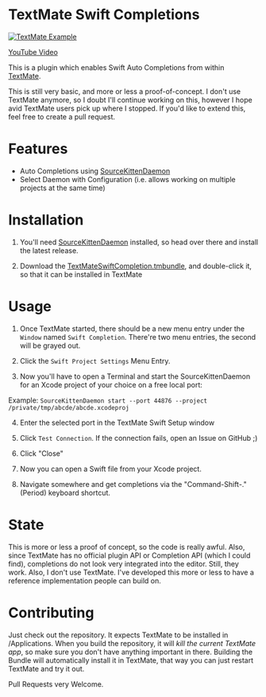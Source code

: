 # TextMate Swift Completions

[![TextMate Example](https://j.gifs.com/OXnG0Z.gif)](https://www.youtube.com/watch?v=jIMvrCkNn1I&feature=youtu.be)

[YouTube Video](https://www.youtube.com/watch?v=jIMvrCkNn1I&feature=youtu.be)

This is a plugin which enables Swift Auto Completions from within [TextMate](https://github.com/textmate/textmate).

This is still very basic, and more or less a proof-of-concept. I don't use TextMate anymore, so I doubt I'll continue working on this, however I hope avid TextMate users pick up where I stopped. If you'd like to extend this, feel free to create a pull request.

# Features
- Auto Completions using [SourceKittenDaemon](https://github.com/terhechte/SourceKittenDaemon)
- Select Daemon with Configuration (i.e. allows working on multiple projects at the same time)

# Installation

1. You'll need [SourceKittenDaemon](https://github.com/terhechte/SourceKittenDaemon) installed, so head over there and install the latest release.

2. Download the [TextMateSwiftCompletion.tmbundle](https://github.com/terhechte/TextMateSwiftCompletion/releases/download/0.0.1/TextMateSwiftCompletion.tmplugin.zip), and double-click it, so that it can be installed in TextMate

# Usage

1. Once TextMate started, there should be a new menu entry under the `Window` named `Swift Completion`. There're two menu entries, the second will be grayed out.

2. Click the `Swift Project Settings` Menu Entry.

3. Now you'll have to open a Terminal and start the SourceKittenDaemon for an Xcode project of your choice on a free local port:

Example:
`SourceKittenDaemon start --port 44876 --project /private/tmp/abcde/abcde.xcodeproj`

4. Enter the selected port in the TextMate Swift Setup window

5. Click `Test Connection`. If the connection fails, open an Issue on GitHub ;)

6. Click "Close"

7. Now you can open a Swift file from your Xcode project.

8. Navigate somewhere and get completions via the "Command-Shift-." (Period) keyboard shortcut.

# State

This is  more or less a proof of concept, so the code is really awful. Also, since TextMate has no official plugin API or Completion API (which I could find), completions do not look very integrated into the editor. Still, they work. Also, I don't use TextMate. I've developed this more or less to have a reference implementation people can build on.

# Contributing

Just check out the repository. It expects TextMate to be installed in /Applications. When you build the repository, it will *kill the current TextMate app*, so make sure you don't have anything important in there. Building the Bundle will automatically install it in TextMate, that way you can just restart TextMate and try it out.

Pull Requests very Welcome.

